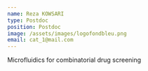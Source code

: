 ```yaml
---
name: Reza KOWSARI
type: Postdoc
position: Postdoc
image: /assets/images/logofondbleu.png
email: cat_1@mail.com
---
```

Microfluidics for combinatorial drug screening
